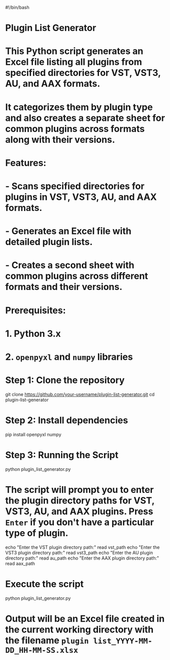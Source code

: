 #!/bin/bash

# Plugin List Generator

# This Python script generates an Excel file listing all plugins from specified directories for VST, VST3, AU, and AAX formats. 
# It categorizes them by plugin type and also creates a separate sheet for common plugins across formats along with their versions.

# Features:
# - Scans specified directories for plugins in VST, VST3, AU, and AAX formats.
# - Generates an Excel file with detailed plugin lists.
# - Creates a second sheet with common plugins across different formats and their versions.

# Prerequisites:
# 1. Python 3.x
# 2. `openpyxl` and `numpy` libraries

# Step 1: Clone the repository
git clone https://github.com/your-username/plugin-list-generator.git
cd plugin-list-generator

# Step 2: Install dependencies
pip install openpyxl numpy

# Step 3: Running the Script
python plugin_list_generator.py

# The script will prompt you to enter the plugin directory paths for VST, VST3, AU, and AAX plugins. Press `Enter` if you don't have a particular type of plugin.
echo "Enter the VST plugin directory path:"
read vst_path
echo "Enter the VST3 plugin directory path:"
read vst3_path
echo "Enter the AU plugin directory path:"
read au_path
echo "Enter the AAX plugin directory path:"
read aax_path

# Execute the script
python plugin_list_generator.py

# Output will be an Excel file created in the current working directory with the filename `plugin list_YYYY-MM-DD_HH-MM-SS.xlsx`
